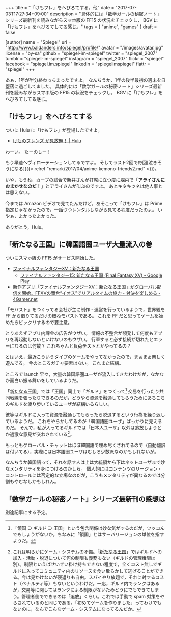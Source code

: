 +++
title = "「けもフレ」をへびろてする，他"
date =  "2017-07-03T17:27:34+09:00"
description = "具体的には「数学ガールの秘密ノート」シリーズ最新刊を読みながらスマホ版の FF15 の状況をチェックし， BGV に「けもフレ」をへびろてしてる感じ。"
tags        = [ "anime", "games" ]
draft = false

[author]
  name      = "Spiegel"
  url       = "http://www.baldanders.info/spiegel/profile/"
  avatar    = "/images/avatar.jpg"
  license   = "by-sa"
  github    = "spiegel-im-spiegel"
  twitter   = "spiegel_2007"
  tumblr    = "spiegel-im-spiegel"
  instagram = "spiegel_2007"
  flickr    = "spiegel"
  facebook  = "spiegel.im.spiegel"
  linkedin  = "spiegelimspiegel"
  flattr    = "spiegel"
+++

あぁ，1年が半分終わっちまったですよ。
なんちうか，1年の後半最初の週末を自堕落に過ごしてました。
具体的には「数学ガールの秘密ノート」シリーズ最新刊を読みながらスマホ版の FF15 の状況をチェックし， BGV に「けもフレ」をへびろてしてる感じ。

## 「けもフレ」をへびろてする

ついに Hulu に「けもフレ」が登場したですよ。

- [けものフレンズ が見放題！ | Hulu](https://www.happyon.jp/kemono-friends)

わーい。
たーのしー！

もう早速ヘヴィローテーションしてるですよ。
そしてラスト2回で毎回[泣きそうになる]({{< relref "remark/2017/04/anime-kemono-friends2.md" >}})。

いや，もうね，カープの試合で新井さんが打席に立つ度に脳内で「**アライさんにおまかせなのだ！**」とアライさんが叫ぶのですよ。
あとキタキツネは他人事とは思えない。

今までは Amazon ビデオで見てたんだけど，あそこって「けもフレ」は Prime 指定じゃなかったので，一話づつレンタルしながら見てる程度だったのよ。
いやぁ，よかったよかった。

ありがとう，Hulu。

## 「新たなる王国」に韓国語圏ユーザ大量流入の巻

ついにスマホ版の FF15 がサービス開始した。

- [ファイナルファンタジーXV：新たなる王国](https://www.finalfantasyxv.jp/)
    - [ファイナルファンタジー15: 新たなる王国 (Final Fantasy XV) - Google Play](https://play.google.com/store/apps/details?id=com.epicactiononline.ffxv.ane)
- [新作アプリ「ファイナルファンタジーXV：新たなる王国」がグローバル配信を開始。FFXVの舞台“イオス”でリアルタイムの協力・対決を楽しめる - 4Gamer.net](http://www.4gamer.net/games/379/G037998/20170629005/)

「モバスト」をつくってる会社が主に制作・運営を行っているようで，世界観を FF から借りてるだけの概ねモバストである。
これを FF だと思ってゲームを始めたらビックリするので要注意。

とりあえずアプリ内課金の広告がウザい。
情報の不整合が頻発して何度もアプリを再起動しないといけないのもウザい。
行軍すると必ず接続が切れたとエラーになるのは何故？ これちゃんと負荷テストとかやってるの？

とはいえ，最近こういうタイプのゲームをやってなかったので，まぁまぁ楽しく遊んでる。
今のところガチャ要素はない。
これまた結構。

ところで launch 早々，大量の韓国語圏ユーザが流入してきたわけだが，なかなか面白い振る舞いをしているようだ。

「[新たなる王国]」では「王国」同士で「ギルド」をつくって[^gd] 交易を行ったり共同戦線を張ったりできるのだが，どうやら資源を融通してもらうためにあちこちのギルドを渡り歩いているユーザが結構いるらしい。

[^gd]: 「領国 $\supset$  ギルド $\supset$ 王国」という包含関係は妙な気がするのだが，ツッコんでもしょうがないか。ちなみに「領国」とはサーバリージョンの単位を指すようだ。

彼等はギルドに入って資源を融通してもらったら脱退するという行為を繰り返しているようだ。
これをやらかしてるのが「韓国語圏ユーザ」ばっかりに見えるのだ。
そんで，私が入ってるギルドでは「日本人ユーザ」以外は追放しようとか過激な意見が交わされている[^gd2]。

[^gd2]: これは明らかにゲーム・システムの不備。「[新たなる王国]」ではギルドへの加入・活動・脱退について何の制限も義務もない（ギルドの管理権限は別）。制限といえばせいぜい掛け持ちできない程度で，全くコスト無しでギルドに入ってコミュニティ内のリソースを食い散らかして逃げることができる。今は見かけないが寝返りも自由。スパイやり放題で，それに対するコスト（ペナルティ等）もないというわけだ。一応，ギルド内でランクはあるが，交易等に関してはランクによる制限がないためどうにでもできてしまう。管理者側でできるのは「追放」くらい。これでは手動で spam 対策をやらされているのと同じである。「初めてゲームを作りました」ってわけでもないのに，なんでこんなゲーム・システムになってるんだか。

もっともグローバル・チャットはほぼ韓国語で埋め尽くされてるので（自動翻訳は付いてる），実際には日本語圏ユーザはむしろ少数派なのかもしれないが。

なんちうか韓国語って，それを話す人は上は大統領から下はネットユーザまで妙なメンタリティを身につけるのかしら。
個人的にはコンテンツのリージョン・コントロールには否定的な立場なのだが，こうもメンタリティが異なるのでは分割もやむなしかもしれん。

## 「数学ガールの秘密ノート」シリーズ最新刊の感想は

別途記事にする予定。

[新たなる王国]: https://www.finalfantasyxv.jp/ "ファイナルファンタジーXV：新たなる王国"
